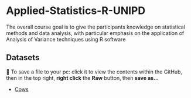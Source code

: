 # Applied-Statistics-R-UNIPD
The overall course goal is to give the participants knowledge on statistical methods and data analysis, with particular emphasis on the application of Analysis of Variance techniques using R software 

## Datasets
:floppy_disk: To save a file to your pc: click it to view the contents within the GitHub, then in the top right, **right click** the **Raw** button, then **save as...** 

 * [Cows](data/latte-12-02.txt)
